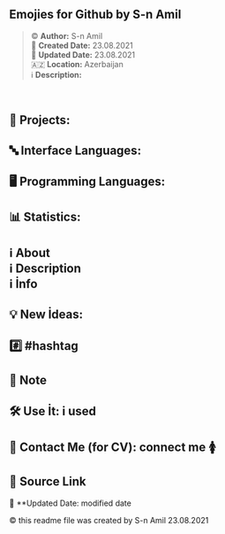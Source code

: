 ## Emojies for Github by S-n Amil 

> ©️ **Author:** S-n Amil <br>
> 📅 **Created Date:** 23.08.2021 <br>
> 🔄 **Updated Date:** 23.08.2021 <br>
> 🇦🇿 **Location:** Azerbaijan <br>
> ℹ️ **Description:** 

&nbsp;
&nbsp;
&nbsp;
&nbsp;

## 📂 Projects:
## 🔤 Interface Languages:
## 🖥️ Programming Languages:
## 📊 Statistics:
<h2>
   ℹ️ About <br>
   ℹ️ Description <br>
   ℹ️ İnfo <br>
</h2>

## 💡 New İdeas:
## #️⃣ #hashtag
## 📌 Note
## 🛠 Use İt: i used 
## 👤 Contact Me (for CV): connect me 🚺

## 🔗 Source Link 
 🔄 **Updated Date: modified date

©️ this readme file was created by S-n Amil 23.08.2021
